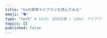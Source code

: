 ```yaml
---
title: "Goの標準ライブラリを読んでみる"
emoji: "🐕"
type: "tech" # tech: 技術記事 / idea: アイデア
topics: []
published: false
---
```

